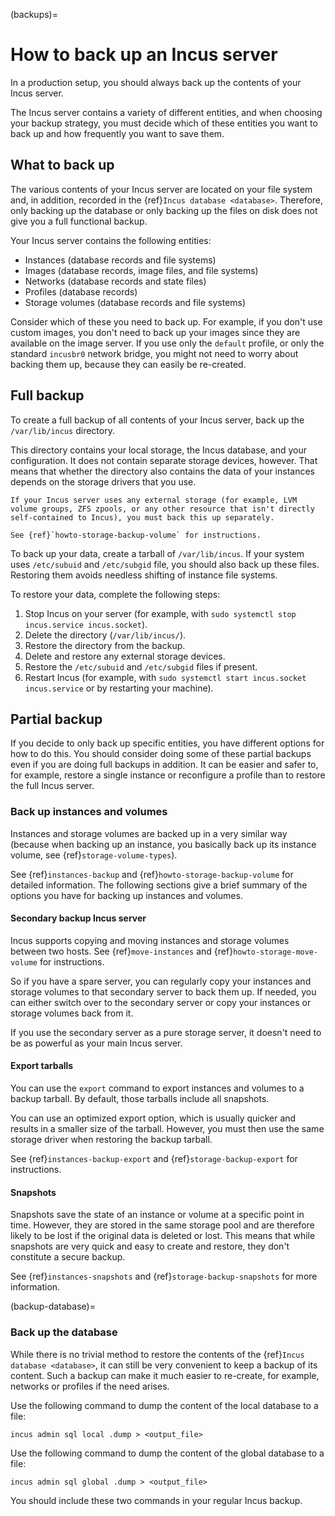 (backups)=
# How to back up an Incus server

In a production setup, you should always back up the contents of your Incus server.

The Incus server contains a variety of different entities, and when choosing your backup strategy, you must decide which of these entities you want to back up and how frequently you want to save them.

## What to back up

The various contents of your Incus server are located on your file system and, in addition, recorded in the {ref}`Incus database <database>`.
Therefore, only backing up the database or only backing up the files on disk does not give you a full functional backup.

Your Incus server contains the following entities:

- Instances (database records and file systems)
- Images (database records, image files, and file systems)
- Networks (database records and state files)
- Profiles (database records)
- Storage volumes (database records and file systems)

Consider which of these you need to back up.
For example, if you don't use custom images, you don't need to back up your images since they are available on the image server.
If you use only the `default` profile, or only the standard `incusbr0` network bridge, you might not need to worry about backing them up, because they can easily be re-created.

## Full backup

To create a full backup of all contents of your Incus server, back up the `/var/lib/incus` directory.

This directory contains your local storage, the Incus database, and your configuration.
It does not contain separate storage devices, however.
That means that whether the directory also contains the data of your instances depends on the storage drivers that you use.

```{important}
If your Incus server uses any external storage (for example, LVM volume groups, ZFS zpools, or any other resource that isn't directly self-contained to Incus), you must back this up separately.

See {ref}`howto-storage-backup-volume` for instructions.
```

To back up your data, create a tarball of `/var/lib/incus`.
If your system uses `/etc/subuid` and `/etc/subgid` file, you should also back up these files.
Restoring them avoids needless shifting of instance file systems.

To restore your data, complete the following steps:

1. Stop Incus on your server (for example, with `sudo systemctl stop incus.service incus.socket`).
1. Delete the directory (`/var/lib/incus/`).
1. Restore the directory from the backup.
1. Delete and restore any external storage devices.
1. Restore the `/etc/subuid` and `/etc/subgid` files if present.
1. Restart Incus (for example, with `sudo systemctl start incus.socket incus.service` or by restarting your machine).

## Partial backup

If you decide to only back up specific entities, you have different options for how to do this.
You should consider doing some of these partial backups even if you are doing full backups in addition.
It can be easier and safer to, for example, restore a single instance or reconfigure a profile than to restore the full Incus server.

### Back up instances and volumes

Instances and storage volumes are backed up in a very similar way (because when backing up an instance, you basically back up its instance volume, see {ref}`storage-volume-types`).

See {ref}`instances-backup` and {ref}`howto-storage-backup-volume` for detailed information.
The following sections give a brief summary of the options you have for backing up instances and volumes.

#### Secondary backup Incus server

Incus supports copying and moving instances and storage volumes between two hosts.
See {ref}`move-instances` and {ref}`howto-storage-move-volume` for instructions.

So if you have a spare server, you can regularly copy your instances and storage volumes to that secondary server to back them up.
If needed, you can either switch over to the secondary server or copy your instances or storage volumes back from it.

If you use the secondary server as a pure storage server, it doesn't need to be as powerful as your main Incus server.

#### Export tarballs

You can use the `export` command to export instances and volumes to a backup tarball.
By default, those tarballs include all snapshots.

You can use an optimized export option, which is usually quicker and results in a smaller size of the tarball.
However, you must then use the same storage driver when restoring the backup tarball.

See {ref}`instances-backup-export` and {ref}`storage-backup-export` for instructions.

#### Snapshots

Snapshots save the state of an instance or volume at a specific point in time.
However, they are stored in the same storage pool and are therefore likely to be lost if the original data is deleted or lost.
This means that while snapshots are very quick and easy to create and restore, they don't constitute a secure backup.

See {ref}`instances-snapshots` and {ref}`storage-backup-snapshots` for more information.

(backup-database)=
### Back up the database

While there is no trivial method to restore the contents of the {ref}`Incus database <database>`, it can still be very convenient to keep a backup of its content.
Such a backup can make it much easier to re-create, for example, networks or profiles if the need arises.

Use the following command to dump the content of the local database to a file:

    incus admin sql local .dump > <output_file>

Use the following command to dump the content of the global database to a file:

    incus admin sql global .dump > <output_file>

You should include these two commands in your regular Incus backup.
